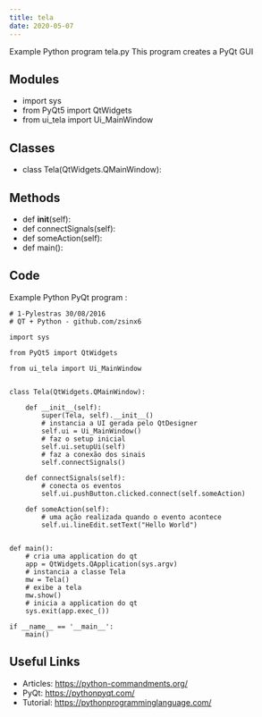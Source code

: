 ```yaml
---
title: tela
date: 2020-05-07
---
```

Example Python program tela.py
This program creates a PyQt GUI

## Modules

* import sys
* from PyQt5 import QtWidgets
* from ui_tela import Ui_MainWindow

## Classes

* class Tela(QtWidgets.QMainWindow):

## Methods

* def __init__(self):
* def connectSignals(self):
* def someAction(self):
* def main():

## Code

Example Python PyQt program :

    # 1-Pylestras 30/08/2016
    # QT + Python - github.com/zsinx6
    
    import sys
    
    from PyQt5 import QtWidgets
    
    from ui_tela import Ui_MainWindow
    
    
    class Tela(QtWidgets.QMainWindow):
    
        def __init__(self):
            super(Tela, self).__init__()
            # instancia a UI gerada pelo QtDesigner
            self.ui = Ui_MainWindow()
            # faz o setup inicial
            self.ui.setupUi(self)
            # faz a conexão dos sinais
            self.connectSignals()
    
        def connectSignals(self):
            # conecta os eventos
            self.ui.pushButton.clicked.connect(self.someAction)
    
        def someAction(self):
            # uma ação realizada quando o evento acontece
            self.ui.lineEdit.setText("Hello World")
    
    
    def main():
        # cria uma application do qt
        app = QtWidgets.QApplication(sys.argv)
        # instancia a classe Tela
        mw = Tela()
        # exibe a tela
        mw.show()
        # inicia a application do qt
        sys.exit(app.exec_())
    
    if __name__ == '__main__':
        main()
    

## Useful Links

- Articles: https://python-commandments.org/
- PyQt: https://pythonpyqt.com/
- Tutorial: https://pythonprogramminglanguage.com/
